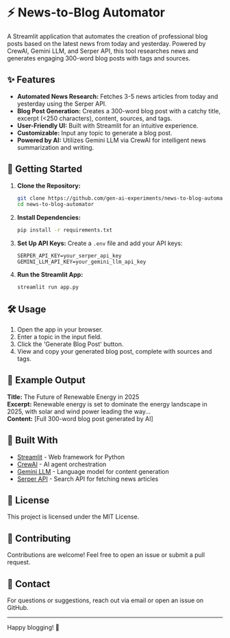 # ⚡ News-to-Blog Automator

A Streamlit application that automates the creation of professional blog posts based on the latest news from today and yesterday. Powered by CrewAI, Gemini LLM, and Serper API, this tool researches news and generates engaging 300-word blog posts with tags and sources.

## ✨ Features

- **Automated News Research:** Fetches 3-5 news articles from today and yesterday using the Serper API.
- **Blog Post Generation:** Creates a 300-word blog post with a catchy title, excerpt (<250 characters), content, sources, and tags.
- **User-Friendly UI:** Built with Streamlit for an intuitive experience.
- **Customizable:** Input any topic to generate a blog post.
- **Powered by AI:** Utilizes Gemini LLM via CrewAI for intelligent news summarization and writing.

## 🚀 Getting Started

1. **Clone the Repository:**
   ```bash
   git clone https://github.com/gen-ai-experiments/news-to-blog-automator.git
   cd news-to-blog-automator
   ```

2. **Install Dependencies:**
   ```bash
   pip install -r requirements.txt
   ```

3. **Set Up API Keys:**
   Create a `.env` file and add your API keys:
   ```
   SERPER_API_KEY=your_serper_api_key
   GEMINI_LLM_API_KEY=your_gemini_llm_api_key
   ```

4. **Run the Streamlit App:**
   ```bash
   streamlit run app.py
   ```

## 🛠️ Usage

1. Open the app in your browser.
2. Enter a topic in the input field.
3. Click the 'Generate Blog Post' button.
4. View and copy your generated blog post, complete with sources and tags.

## 📘 Example Output

**Title:** The Future of Renewable Energy in 2025  
**Excerpt:** Renewable energy is set to dominate the energy landscape in 2025, with solar and wind power leading the way...  
**Content:** [Full 300-word blog post generated by AI]

## 🧠 Built With

- [Streamlit](https://streamlit.io) - Web framework for Python
- [CrewAI](https://crewai.com) - AI agent orchestration
- [Gemini LLM](https://gemini.com) - Language model for content generation
- [Serper API](https://serper.dev) - Search API for fetching news articles

## 📄 License

This project is licensed under the MIT License.

## 🙌 Contributing

Contributions are welcome! Feel free to open an issue or submit a pull request.

## 📩 Contact

For questions or suggestions, reach out via email or open an issue on GitHub.

----

Happy blogging! 🚀
